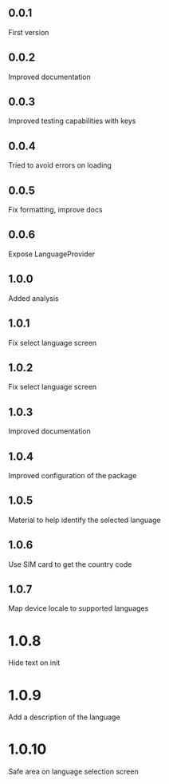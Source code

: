 ## 0.0.1

First version

## 0.0.2

Improved documentation

## 0.0.3

Improved testing capabilities with keys

## 0.0.4

Tried to avoid errors on loading

## 0.0.5

Fix formatting, improve docs

## 0.0.6

Expose LanguageProvider

## 1.0.0

Added analysis

## 1.0.1

Fix select language screen

## 1.0.2

Fix select language screen

## 1.0.3

Improved documentation

## 1.0.4

Improved configuration of the package

## 1.0.5

Material to help identify the selected language

## 1.0.6

Use SIM card to get the country code

## 1.0.7

Map device locale to supported languages

# 1.0.8

Hide text on init

# 1.0.9

Add a description of the language

# 1.0.10

Safe area on language selection screen
